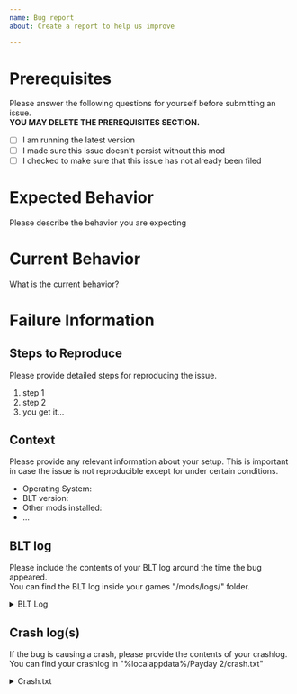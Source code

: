 ```yaml
---
name: Bug report
about: Create a report to help us improve

---
```


# Prerequisites

Please answer the following questions for yourself before submitting an issue.  
**YOU MAY DELETE THE PREREQUISITES SECTION.**

- [ ] I am running the latest version
- [ ] I made sure this issue doesn't persist without this mod
- [ ] I checked to make sure that this issue has not already been filed

# Expected Behavior

Please describe the behavior you are expecting

# Current Behavior

What is the current behavior?

# Failure Information

## Steps to Reproduce

Please provide detailed steps for reproducing the issue.

1. step 1
2. step 2
3. you get it...

## Context

Please provide any relevant information about your setup. This is important in case the issue is not reproducible except for under certain conditions.

* Operating System:
* BLT version:
* Other mods installed:
* ...

## BLT log

Please include the contents of your BLT log around the time the bug appeared.  
You can find the BLT log inside your games "/mods/logs/" folder.

<details> 
  <summary>BLT Log</summary>

   [Please paste your BLT log here.]

</details>

## Crash log(s)

If the bug is causing a crash, please provide the contents of your crashlog.  
You can find your crashlog in "%localappdata%/Payday 2/crash.txt"

<details> 
  <summary>Crash.txt</summary>

   [Please paste your crash log here.]

</details>
